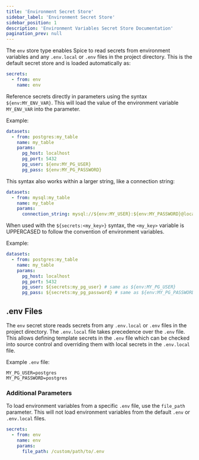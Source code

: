 ```yaml
---
title: 'Environment Secret Store'
sidebar_label: 'Environment Secret Store'
sidebar_position: 1
description: 'Environment Variables Secret Store Documentation'
pagination_prev: null
---
```


The `env` store type enables Spice to read secrets from environment variables and any `.env.local` or `.env` files in the project directory. This is the default secret store and is loaded automatically as:

```yaml
secrets:
  - from: env
    name: env
```

Reference secrets directly in parameters using the syntax `${env:MY_ENV_VAR}`. This will load the value of the environment variable `MY_ENV_VAR` into the parameter.

Example:

```yaml
datasets:
  - from: postgres:my_table
    name: my_table
    params:
      pg_host: localhost
      pg_port: 5432
      pg_user: ${env:MY_PG_USER}
      pg_pass: ${env:MY_PG_PASSWORD}
```

This syntax also works within a larger string, like a connection string:

```yaml
datasets:
  - from: mysql:my_table
    name: my_table
    params:
      connection_string: mysql://${env:MY_USER}:${env:MY_PASSWORD}@localhost:3306/my_db
```

When used with the `${secrets:<my_key>}` syntax, the `<my_key>` variable is UPPERCASED to follow the convention of environment variables.

Example:
  
```yaml
datasets:
  - from: postgres:my_table
    name: my_table
    params:
      pg_host: localhost
      pg_port: 5432
      pg_user: ${secrets:my_pg_user} # same as ${env:MY_PG_USER}
      pg_pass: ${secrets:my_pg_password} # same as ${env:MY_PG_PASSWORD}
```

## .env Files

The `env` secret store reads secrets from any `.env.local` or `.env` files in the project directory. The `.env.local` file takes precedence over the `.env` file. This allows defining template secrets in the `.env` file which can be checked into source control and overriding them with local secrets in the `.env.local` file.

Example `.env` file:

```env
MY_PG_USER=postgres
MY_PG_PASSWORD=postgres
```

### Additional Parameters

To load environment variables from a specific `.env` file, use the `file_path` parameter. This will not load environment variables from the default `.env` or `.env.local` files.

```yaml
secrets:
  - from: env
    name: env
    params:
      file_path: /custom/path/to/.env
```